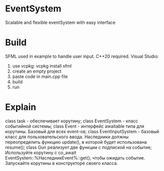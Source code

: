 # EventSystem
Scalable and flexible eventSystem with easy interface

# Build
SFML used in example to handle user input.
C++20 required.
Visual Studio:
1. use vcpkg: vcpkg install sfml
2. create an empty project
3. paste code in main.cpp file
4. build
5. run

# Explain
class task - обеспечивает корутину;
class EventSystem - класс событийной системы;
class Event - интерфейс awaitable типа для корутины. Базовый для всех event-ов;
class EventInputSystem - базовый класс для пользовательского ввода. Наследники должны переопределить функцию update(), в которой будет использована resume();
class Gun реализует две функции с подпиской на событие;
Используйте корутину с co_await EventSystem::%НаследникEvent%::get(), чтобы ожидать событие.
Запускайте корутины в конструкторе своего класса.
